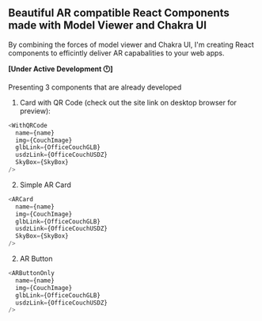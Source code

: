 ## Beautiful AR compatible React Components made with Model Viewer and Chakra UI

By combining the forces of model viewer and Chakra UI, I'm creating React components to efficintly deliver AR capabalities to your web apps.

**[Under Active Development 🕛]**

Presenting 3 components that are already developed

1. Card with QR Code (check out the site link on desktop browser for preview):

```javascript
<WithQRCode
  name={name}
  img={CouchImage}
  glbLink={OfficeCouchGLB}
  usdzLink={OfficeCouchUSDZ}
  SkyBox={SkyBox}
/>
```

2. Simple AR Card

```javascript
<ARCard
  name={name}
  img={CouchImage}
  glbLink={OfficeCouchGLB}
  usdzLink={OfficeCouchUSDZ}
  SkyBox={SkyBox}
/>
```

2. AR Button

```javascript
<ARButtonOnly
  name={name}
  img={CouchImage}
  glbLink={OfficeCouchGLB}
  usdzLink={OfficeCouchUSDZ}
/>
```
